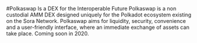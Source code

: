 #Polkaswap Is a DEX for the Interoperable Future
Polkaswap is a non custodial AMM DEX designed uniquely for the Polkadot ecosystem existing on the Sora Network. Polkaswap aims for liquidity, security, convenience and a user-friendly interface, where an immediate exchange of assets can take place. Coming soon in 2020.
